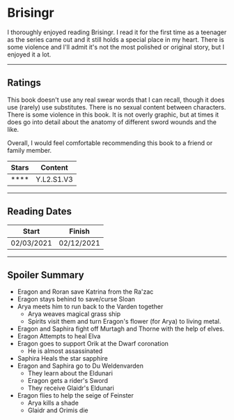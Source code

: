 # Brisingr
I thoroughly enjoyed reading Brisingr. I read it for the first time as a teenager as the series came out and it still holds a special place in my heart. There is some violence and I'll admit it's not the most polished or original story, but I enjoyed it a lot.

---

## Ratings

This book doesn't use any real swear words that I can recall, though it does use (rarely) use substitutes. There is no sexual content between characters. There is some violence in this book. It is not overly graphic, but at times it does go into detail about the anatomy of different sword wounds and the like.

Overall, I would feel comfortable recommending this book to a friend or family member.

| Stars | Content | 
| ----- | ------- |
| ****  | Y.L2.S1.V3 | \

---

## Reading Dates
| Start | Finish |
| ---------- | ---------- |
| 02/03/2021 | 02/12/2021 |


---

## Spoiler Summary
* Eragon and Roran save Katrina from the Ra'zac
* Eragon stays behind to save/curse Sloan
* Arya meets him to run back to the Varden together
    * Arya weaves magical grass ship
    * Spirits visit them and turn Eragon's flower (for Arya) to living metal.
* Eragon and Saphira fight off Murtagh and Thorne with the help of elves.
* Eragon Attempts to heal Elva
* Eragon goes to support Orik at the Dwarf coronation
    * He is almost assassinated
* Saphira Heals the star sapphire
* Eragon and Saphira go to Du Weldenvarden
    * They learn about the Eldunari
    * Eragon gets a rider's Sword
    * They receive Glaidr's Eldunari
* Eragon flies to help the seige of Feinster
    * Arya kills a shade
    * Glaidr and Orimis die




